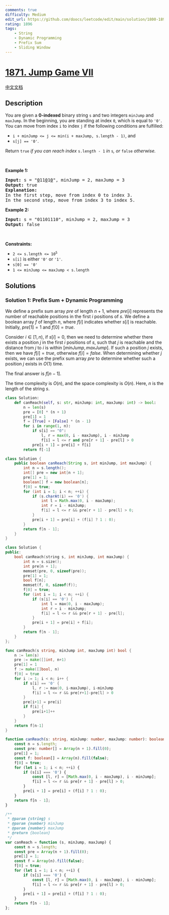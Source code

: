 ```yaml
---
comments: true
difficulty: Medium
edit_url: https://github.com/doocs/leetcode/edit/main/solution/1800-1899/1871.Jump%20Game%20VII/README_EN.md
rating: 1896
tags:
    - String
    - Dynamic Programming
    - Prefix Sum
    - Sliding Window
---
```


# [1871. Jump Game VII](https://leetcode.com/problems/jump-game-vii)

[中文文档](/solution/1800-1899/1871.Jump%20Game%20VII/README.md)

## Description

<p>You are given a <strong>0-indexed</strong> binary string <code>s</code> and two integers <code>minJump</code> and <code>maxJump</code>. In the beginning, you are standing at index <code>0</code>, which is equal to <code>&#39;0&#39;</code>. You can move from index <code>i</code> to index <code>j</code> if the following conditions are fulfilled:</p>

<ul>
	<li><code>i + minJump &lt;= j &lt;= min(i + maxJump, s.length - 1)</code>, and</li>
	<li><code>s[j] == &#39;0&#39;</code>.</li>
</ul>

<p>Return <code>true</code><i> if you can reach index </i><code>s.length - 1</code><i> in </i><code>s</code><em>, or </em><code>false</code><em> otherwise.</em></p>

<p>&nbsp;</p>
<p><strong class="example">Example 1:</strong></p>

<pre>
<strong>Input:</strong> s = &quot;<u>0</u>11<u>0</u>1<u>0</u>&quot;, minJump = 2, maxJump = 3
<strong>Output:</strong> true
<strong>Explanation:</strong>
In the first step, move from index 0 to index 3. 
In the second step, move from index 3 to index 5.
</pre>

<p><strong class="example">Example 2:</strong></p>

<pre>
<strong>Input:</strong> s = &quot;01101110&quot;, minJump = 2, maxJump = 3
<strong>Output:</strong> false
</pre>

<p>&nbsp;</p>
<p><strong>Constraints:</strong></p>

<ul>
	<li><code>2 &lt;= s.length &lt;= 10<sup>5</sup></code></li>
	<li><code>s[i]</code> is either <code>&#39;0&#39;</code> or <code>&#39;1&#39;</code>.</li>
	<li><code>s[0] == &#39;0&#39;</code></li>
	<li><code>1 &lt;= minJump &lt;= maxJump &lt; s.length</code></li>
</ul>

## Solutions

### Solution 1: Prefix Sum + Dynamic Programming

We define a prefix sum array $pre$ of length $n+1$, where $pre[i]$ represents the number of reachable positions in the first $i$ positions of $s$. We define a boolean array $f$ of length $n$, where $f[i]$ indicates whether $s[i]$ is reachable. Initially, $pre[1] = 1$ and $f[0] = true$.

Consider $i \in [1, n)$, if $s[i] = 0$, then we need to determine whether there exists a position $j$ in the first $i$ positions of $s$, such that $j$ is reachable and the distance from $j$ to $i$ is within $[minJump, maxJump]$. If such a position $j$ exists, then we have $f[i] = true$, otherwise $f[i] = false$. When determining whether $j$ exists, we can use the prefix sum array $pre$ to determine whether such a position $j$ exists in $O(1)$ time.

The final answer is $f[n-1]$.

The time complexity is $O(n)$, and the space complexity is $O(n)$. Here, $n$ is the length of the string $s$.

<!-- tabs:start -->

```python
class Solution:
    def canReach(self, s: str, minJump: int, maxJump: int) -> bool:
        n = len(s)
        pre = [0] * (n + 1)
        pre[1] = 1
        f = [True] + [False] * (n - 1)
        for i in range(1, n):
            if s[i] == "0":
                l, r = max(0, i - maxJump), i - minJump
                f[i] = l <= r and pre[r + 1] - pre[l] > 0
            pre[i + 1] = pre[i] + f[i]
        return f[-1]
```

```java
class Solution {
    public boolean canReach(String s, int minJump, int maxJump) {
        int n = s.length();
        int[] pre = new int[n + 1];
        pre[1] = 1;
        boolean[] f = new boolean[n];
        f[0] = true;
        for (int i = 1; i < n; ++i) {
            if (s.charAt(i) == '0') {
                int l = Math.max(0, i - maxJump);
                int r = i - minJump;
                f[i] = l <= r && pre[r + 1] - pre[l] > 0;
            }
            pre[i + 1] = pre[i] + (f[i] ? 1 : 0);
        }
        return f[n - 1];
    }
}
```

```cpp
class Solution {
public:
    bool canReach(string s, int minJump, int maxJump) {
        int n = s.size();
        int pre[n + 1];
        memset(pre, 0, sizeof(pre));
        pre[1] = 1;
        bool f[n];
        memset(f, 0, sizeof(f));
        f[0] = true;
        for (int i = 1; i < n; ++i) {
            if (s[i] == '0') {
                int l = max(0, i - maxJump);
                int r = i - minJump;
                f[i] = l <= r && pre[r + 1] - pre[l];
            }
            pre[i + 1] = pre[i] + f[i];
        }
        return f[n - 1];
    }
};
```

```go
func canReach(s string, minJump int, maxJump int) bool {
	n := len(s)
	pre := make([]int, n+1)
	pre[1] = 1
	f := make([]bool, n)
	f[0] = true
	for i := 1; i < n; i++ {
		if s[i] == '0' {
			l, r := max(0, i-maxJump), i-minJump
			f[i] = l <= r && pre[r+1]-pre[l] > 0
		}
		pre[i+1] = pre[i]
		if f[i] {
			pre[i+1]++
		}
	}
	return f[n-1]
}
```

```ts
function canReach(s: string, minJump: number, maxJump: number): boolean {
    const n = s.length;
    const pre: number[] = Array(n + 1).fill(0);
    pre[1] = 1;
    const f: boolean[] = Array(n).fill(false);
    f[0] = true;
    for (let i = 1; i < n; ++i) {
        if (s[i] === '0') {
            const [l, r] = [Math.max(0, i - maxJump), i - minJump];
            f[i] = l <= r && pre[r + 1] - pre[l] > 0;
        }
        pre[i + 1] = pre[i] + (f[i] ? 1 : 0);
    }
    return f[n - 1];
}
```

```js
/**
 * @param {string} s
 * @param {number} minJump
 * @param {number} maxJump
 * @return {boolean}
 */
var canReach = function (s, minJump, maxJump) {
    const n = s.length;
    const pre = Array(n + 1).fill(0);
    pre[1] = 1;
    const f = Array(n).fill(false);
    f[0] = true;
    for (let i = 1; i < n; ++i) {
        if (s[i] === '0') {
            const [l, r] = [Math.max(0, i - maxJump), i - minJump];
            f[i] = l <= r && pre[r + 1] - pre[l] > 0;
        }
        pre[i + 1] = pre[i] + (f[i] ? 1 : 0);
    }
    return f[n - 1];
};
```

<!-- tabs:end -->

<!-- end -->
